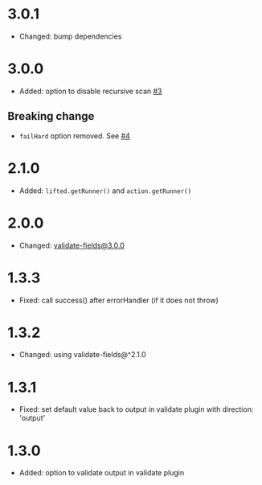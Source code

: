 # 3.0.1
* Changed: bump dependencies

# 3.0.0
* Added: option to disable recursive scan [#3](https://github.com/clubedaentrega/lift-it/issues/3)

## Breaking change
* `failHard` option removed. See [#4](https://github.com/clubedaentrega/lift-it/issues/4)

# 2.1.0
* Added: `lifted.getRunner()` and `action.getRunner()`

# 2.0.0
* Changed: validate-fields@3.0.0

# 1.3.3
* Fixed: call success() after errorHandler (if it does not throw)

# 1.3.2
* Changed: using validate-fields@^2.1.0

# 1.3.1
* Fixed: set default value back to output in validate plugin with direction: 'output'

# 1.3.0
* Added: option to validate output in validate plugin